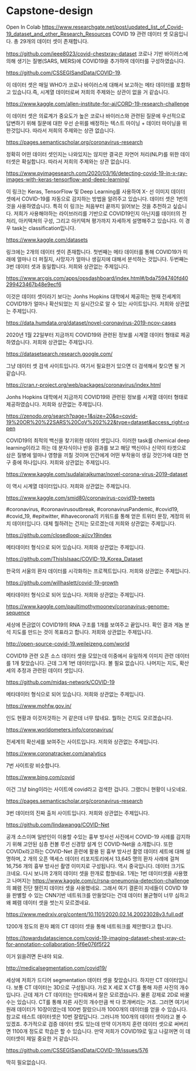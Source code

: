 # Capstone-design
Open In Colab
https://www.researchgate.net/post/updated_list_of_Covid-19_dataset_and_other_Research_Resources
COVID 19 관련 데이터 셋 모음입니다. 총 29개의 데이터 셋이 존재합니다.

https://github.com/ieee8023/covid-chestxray-dataset
코로나 기반 바이러스에 의해 생기는 질병(SARS, MERS)에 COVID19을 추가하여 데이터를 구성하였습니다.

https://github.com/CSSEGISandData/COVID-19.

이 데이터 셋은 매일 WHO가 코로나 바이러스에 대해서 보고하는 메타 데이터를 포함하고 있습니다.즉, 시계열 데이터로써 저희의 주제와는 상관이 없을 거 같습니다.

https://www.kaggle.com/allen-institute-for-ai/CORD-19-research-challenge

이 데이터 셋은 의료계가 중요도가 높은 코로나 바이러스와 관련된 질문에 우선적으로 답변하기 위해 질문에 대한 우선 순위를 배정하는 텍스트 마이닝 + 데이터 마이닝을 위한것입니다. 따라서 저희의 주제와는 상관 없습니다.

https://pages.semanticscholar.org/coronavirus-research

정확히 어떤 데이터 셋인지는 나와있지는 않지만 결국은 자연어 처리(NLP)를 위한 데이터셋은 확실합니다. 따라서 저희의 주제와는 상관 없습니다.

https://www.pyimagesearch.com/2020/03/16/detecting-covid-19-in-x-ray-images-with-keras-tensorflow-and-deep-learning/

이 링크는 Keras, TensorFlow 및 Deep Learning를 사용하여 X- 선 이미지 데이터 셋에서 COVID-19를 자동으로 감지하는 방법을 알려주고 있습니다. 데이터 셋은 1번의 것을 사용하였습니다. 특히 이 링크는 처음부터 끝까지 읽어보는 것을 추천하고 싶습니다. 저희가 사용해야하는 라이브러리를 기반으로 COVID19인지 아닌지를 데이터의 전처리, 아키텍쳐의 구성, 그리고 아키텍쳐 평가까지 자세하게 설명해주고 있습니다. 이 경우 task는 classification입니다.

https://www.kaggle.com/datasets

링크에는 2개의 데이터 셋이 존재합니다. 첫번째는 메타 데이터를 통해 COVID19가 미래에 얼마나 더 퍼질지, 사망자가 얼마나 생길지에 대해서 분석하는 것입니다. 두번째는 3번 데이터 셋과 동일합니다. 저희와 상관없는 주제입니다.

https://www.arcgis.com/apps/opsdashboard/index.html#/bda7594740fd40299423467b48e9ecf6

이것은 데이터 셋이라기 보다는 Jonhs Hopkins 대학에서 제공하는 현재 전세계의 COVID19가 얼마나 확산되었는 지 실시간으로 알 수 있는 사이트입니다. 저희와 상관없는 주제입니다.

https://data.humdata.org/dataset/novel-coronavirus-2019-ncov-cases

2020년 1월 22일부터 지금까지 COVID19와 관련된 정보를 시계열 데이터 형태로 제공하였습니다. 저희와 상관없는 주제입니다.

https://datasetsearch.research.google.com/

그냥 데이터 셋 검색 사이트입니다. 여기서 필요한거 있으면 더 검색해서 찾으면 될 거 같습니다.

https://cran.r-project.org/web/packages/coronavirus/index.html

Jonhs Hopkins 대학에서 지금까지 COVID19와 관련된 정보를 시계열 데이터 형태로 제공하였습니다. 저희와 상관없는 주제입니다.

https://zenodo.org/search?page=1&size=20&q=covid-19%20OR%20%22SARS%20CoV%202%22&type=dataset&access_right=open

COVID19의 최적의 백신을 찾기위한 데이터 셋입니다. 이러한 task를 chemical deep learning이라고 하는 데 분자식이나 반응 결과를 보고 해당 백신이나 신약이 타겟으로 삼은 질병에 얼마나 영향을 끼칠 것이며 인간에게 어떤 부작용이 생길 것인가에 대한 연구 중에 하나입니다. 저희와 상관없는 주제입니다.

https://www.kaggle.com/sudalairajkumar/novel-corona-virus-2019-dataset

이 역시 시계열 데이터입니다. 저희와 상관없는 주제입니다.

https://www.kaggle.com/smid80/coronavirus-covid19-tweets

#coronavirus, #coronavirusoutbreak, #coronavirusPandemic, #covid19, #covid_19, #epitwitter, #ihavecorona의 키워드를 통해 얻은 트위터 문장, 계정의 위치 데이터입니다. 대체 뭘하려는 건지는 모르겠는데 저희와 상관없는 주제입니다.

https://github.com/closedloop-ai/cv19index

메타데이터 형식으로 되어 있습니다. 저희와 상관없는 주제입니다.

https://github.com/ThisIsIsaac/COVID-19_Korea_Dataset

한국의 서울의 환자 데이터를 시각화하는 프로젝트입니다. 저희와 상관없는 주제입니다.

https://github.com/willhaslett/covid-19-growth

메타데이터 형식으로 되어 있습니다. 저희와 상관없는 주제입니다.

https://www.kaggle.com/paultimothymooney/coronavirus-genome-sequence

세상에 뜬금없이 COVID19의 RNA 구조를 1개를 보여주고 끝입니다. 확인 결과 게놈 분석 지도를 만드는 것이 목표라고 합니다. 저희와 상관없는 주제입니다.

http://open-source-covid-19.weileizeng.com/world

COVID19 관련 오픈 소스 데이터 셋을 모았는데 이중에서 유일하게 이미지 관련 데이터를 1개 찾았습니다. 근데 그게 1번 데이터입니다. 볼 필요 없습니다. 나머지는 지도, 확산세의 추정과 관련된 데이터 셋입니다.

https://github.com/midas-network/COVID-19

메타데이터 형식으로 되어 있습니다. 저희와 상관없는 주제입니다.

https://www.mohfw.gov.in/

인도 현황과 이것저것하는 거 같은데 너무 많네요. 뭘하는 건지도 모르겠습니다.

https://www.worldometers.info/coronavirus/

전세계의 확산세를 보여주는 사이트입니다. 저희와 상관없는 주제입니다.

https://www.coronatracker.com/analytics

7번 사이트랑 비슷합니다.

https://www.bing.com/covid

이건 그냥 bing이라는 사이트에 covid라고 검색한 겁니다. 그랬더니 현황이 나오네요.

https://pages.semanticscholar.org/coronavirus-research

3번 데이터의 진짜 출처 사이트입니다. 저희와 상관없는 주제입니다.

https://github.com/lindawangg/COVID-Net

공개 소스이며 일반인이 이용할 수있는 흉부 방사선 사진에서 COVID-19 사례를 감지하기 위해 고안된 심층 컨볼 루션 신경망 설계 인 COVID-Net을 소개합니다. 또한 COVIDx라고하는 COVID-Net 훈련에 활용 된 흉부 방사선 촬영 데이터 세트에 대해 설명하며, 2 개의 오픈 액세스 데이터 리포지토리에서 13,645 명의 환자 사례에 걸쳐 16,756 개의 흉부 방사선 촬영 이미지로 구성됩니다. 역시 중국입니다. 데이터 크기도 크네요. 다시 보니까 2개의 데이터 셋을 한개로 합쳤네요. 1개는 1번 데이터셋을 사용했고 나머지는 https://www.kaggle.com/c/rsna-pneumonia-detection-challenge 의 폐렴 진단 챌린지 데이터 셋을 사용했네요. 그래서 여기 결론이 지네들이 COVID 19을 판별할 수 있는 CNN기반 네트워크를 만들었다는 건데 데이터 불균형이 너무 심하고 왜 폐렴 데이터 셋을 썻는지 모르겠네요.

https://www.medrxiv.org/content/10.1101/2020.02.14.20023028v3.full.pdf

1200개 정도의 환자 폐의 CT 데이터 셋을 통해 네트워크를 제안했다고 합니다.

https://towardsdatascience.com/covid-19-imaging-dataset-chest-xray-ct-for-annotation-collaboration-5f6e076f5f22

이거 읽을려면 돈내야 되요.

http://medicalsegmentation.com/covid19/

세상에 저희가 드디어 segmentation 데이터 셋을 찾았습니다. 하지만 CT 데이터입니다. 보통 CT 데이터는 3D으로 구성됩니다. 가로 X 세로 X CT를 통해 자른 사진의 개수입니다. 근데 제가 CT 데이터는 안다뤄봐서 잘은 모르겠습니다. 물론 강제로 2D로 바꿀 수는 있습니다. CT를 통해 자른 사진의 개수만큼 싹 다 쪼개버리는 거죠. 그러면 여기서 원래 데이터가 10장이였는데 100번 잘랐으니까 1000개의 데이터를 얻을 수 있습니다. 참고로 테스트 데이터셋은 10번 잘랐답니다. 그러니까 100개의 데이터 셋이라고 볼 수 있겠죠. 추가적으로 검증 데이터 셋도 있는데 만약 이거까지 훈련 데이터 셋으로 써버리면 1100개 정도로 학습은 할 수 있습니다. 만약 저희가 COVID19로 밀고 나갈꺼면 이 데이터셋이 제일 중요한 거 같습니다.

https://github.com/CSSEGISandData/COVID-19/issues/576

딱히 필요없습니다.
